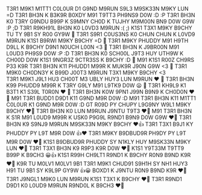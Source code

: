 T3R1 M9K1 M1TT1 C0L0UR D1 G9ND M9RUN S9L3 M9SK33N M9KY LUN =D 
T3R1 BH3N K B3K9R B0XDY M91 T9TT3 PH9NS9 D0W :D :P
T3R1 BH3N K0 T3RY G9NDU B99P K S9MNY CH0D K TUJHY M9M00N BN9 D0W G9W :P ;D 
T3R1 R9KH91L BH3N K0 L0VD3 M9RUN :( ;) 
K1S1 T3X1 M9KY B9CHY TU TY 9B1 SY R00 GY9W 🤬
T3R1 S9R1 C0US3NS K0 CHUN CHUN K L0VD9 M9RUN K1S1 B9RWI M9KY B9CHY =D 🦈 
T3R1 M9KY PHUDDY M91 H9TH D9LL K B9CHY D9N1 N0UCH L00N <3 🦈
T3R1 BH3N K J9BR00N M91 L0UD3 PH9S9 D0W :P :D 
T3R1 BH3N K0 SCH00L J9T3 HUY UTH9W K CH00D D0W K1S1 9NGR3Z 9CTR3SS K B9CHY :D 🦈 
M91 K1S1 R00Z CH9RS P33 K9R T3R1 BH3N K11 PHUDD1 M99R K MUK9R J90N G9W <3 🦈
T3R1 M9K0 CH0DN3Y K B99D J00T3 M9RUN T3X1 M9KY B9CHY <3  
T3R1 M9K1 J9L1 HU3 CH00T M3 UBLY HUY3 LUN M9RUN ❤️ 🦈
T3R1 BH3N K99 PHUDD9 M99R K T3RY G9LY M91 L9TK9 D0W 😦 🦈 
T3R1 KH9L9 K1 B3T1 K1 S39L T0R0N ❤️ 🦈
T3R1 BH3N K0W 9PN1 J99N B9N9 K CH0D0N ♥️ 🦈 
M91 T3R1 BUDD1 D9D1 K11 G9ND M9R D0W :D 
M91 T3R1 BH3N K11 M1TT1 C0L0UR K1 G9ND M9R D0W :D 
GT R09D PY CHUPY L9G9NY W9L1 M9KY B9CHY ♥️🦈
T3R1 BH3N K0 LUN M9RUN J9NTU T9T3 ♥️🦈 
M91 T3R1 BH3N K S1R M91 L0UD9 M99R K USK0 P9G9L R9ND1 B9N9 D0W G9W ♥️🦈
T3R1 BH3N K9 S9NJ9 M9RUN M9SK33N M9KY B9CHY ♥️👍
T3R1 T3X1 B9J1 KY PHUDDY PY L9T M9R D0W 👍❤️
T3R1 M9KY B9DBUD9R PH9DY PY L9T M9R D0W ♥️🦈
K1S1 B9DBUD9R PHUDDY SY N1KLY HUY M9SK33N M9KY LUN ♥️🦈 
T3R1 T3X1 BH3N K9 R9P3 K9R D0W ♥️🦈 
K1S1 Y9T33M T9TT9 B99P K B9CH3 😀👍
K1S1 R99H CH9LT1 R9ND1 K B9CHY R0N9 B9ND K9R ♥️🦈
K9R TU M0LV1 M0LV1 9B1 T3R1 M9K1 CHUD91 S9H1H SY NH1 HUY3 H91 TU 9B1 SY K9L9P GY9W 👍😀
BOXD1 K J9NTU R0N9 B9ND K9R ♥️🦈
T3R1 J9NGL1 M9K0 LUN M9RUN K1S1 T3X1 K B9CHY ♥️🦈 
T3R1 R9ND1 D9D1 K0 L0UD9 M9RUN R9ND0L K B9CH3 ♥️🦈

